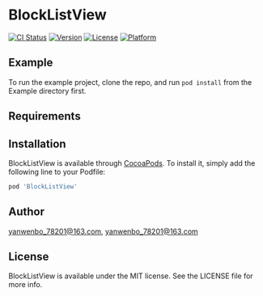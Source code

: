 # BlockListView

[![CI Status](https://img.shields.io/travis/yanwenbo_78201@163.com/BlockListView.svg?style=flat)](https://travis-ci.org/yanwenbo_78201@163.com/BlockListView)
[![Version](https://img.shields.io/cocoapods/v/BlockListView.svg?style=flat)](https://cocoapods.org/pods/BlockListView)
[![License](https://img.shields.io/cocoapods/l/BlockListView.svg?style=flat)](https://cocoapods.org/pods/BlockListView)
[![Platform](https://img.shields.io/cocoapods/p/BlockListView.svg?style=flat)](https://cocoapods.org/pods/BlockListView)

## Example

To run the example project, clone the repo, and run `pod install` from the Example directory first.

## Requirements

## Installation

BlockListView is available through [CocoaPods](https://cocoapods.org). To install
it, simply add the following line to your Podfile:

```ruby
pod 'BlockListView'
```

## Author

yanwenbo_78201@163.com, yanwenbo_78201@163.com

## License

BlockListView is available under the MIT license. See the LICENSE file for more info.
